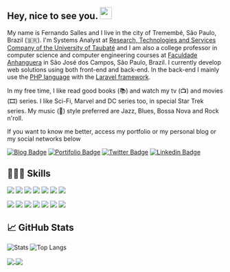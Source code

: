<h2> Hey, nice to see you. <img src="https://github.com/fsclaro/fsclaro/blob/master/wave.gif" width="28px"></h2>

My name is Fernando Salles and I live in the city of Tremembé, São Paulo, Brazil (🇧🇷). I'm Systems Analyst at [Research, Technologies and Services Company of the University of Taubaté](https://www.epts.com.br) and I am also a college professor in computer science and computer engineering courses at [Faculdade Anhanguera](https://www.anhanguera.com) in São José dos Campos, São Paulo, Brazil. I currently develop web solutions using both front-end and back-end. In the back-end I mainly use the [PHP language](https://www.php.net) with the [Laravel framework](https://www.laravel.com). 

In my free time, I like read good books (📚) and watch my tv (📺) and movies (🎞️) series. I like Sci-Fi, Marvel and DC series too, in special Star Trek series. My music (🎵) style preferred are Jazz, Blues, Bossa Nova and Rock n'roll.

If you want to know me better, access my portfolio or my personal blog or my social networks below

[![Blog Badge](https://img.shields.io/badge/Blog-Studio-blue)](https://studio.nandosalles.com.br)
[![Portifolio Badge](https://img.shields.io/badge/Portfolio-My%20Digital%20Home-green)](https://www.nandosalles.com.br)
[![Twitter Badge](https://img.shields.io/badge/-Twitter-1ca0f1?style=flat-square&labelColor=1ca0f1&logo=twitter&logoColor=white&link=https://twitter.com/fsclaro)](https://twitter.com/fsclaro)
[![Linkedin Badge](https://img.shields.io/badge/-LinkedIn-blue?style=flat-square&logo=Linkedin&logoColor=white&link=https://www.linkedin.com/in/nandosalles/)](https://www.linkedin.com/in/nandosalles/)


## 🧑🏻‍💻 Skills
<img src="https://img.shields.io/badge/javascript%20-%23323330.svg?&style=flat&logo=javascript&logoColor=%23F7DF1E"/> <img src="https://img.shields.io/badge/html5%20-%23E34F26.svg?&style=flat&logo=html5&logoColor=white"/> <img src="https://img.shields.io/badge/css3%20-%231572B6.svg?&style=flat&logo=css3&logoColor=white"/> <img src="https://img.shields.io/badge/php-%23777BB4.svg?&style=flat&logo=php&logoColor=white"/> <img src="https://img.shields.io/badge/markdown-%23000000.svg?&style=flat&logo=markdown&logoColor=white"/> <img src="https://img.shields.io/badge/shell_script%20-%23121011.svg?&style=flat&logo=gnu-bash&logoColor=white"/> <img src="https://img.shields.io/badge/vuejs%20-%2335495e.svg?&style=flat&logo=vue.js&logoColor=%234FC08D"/> 

<img src="https://img.shields.io/badge/bootstrap%20-%23563D7C.svg?&style=flat&logo=bootstrap&logoColor=white"/> <img src="https://img.shields.io/badge/laravel%20-%23FF2D20.svg?&style=flat&logo=laravel&logoColor=white"/> <img src="https://img.shields.io/badge/jquery%20-%230769AD.svg?&style=flat&logo=jquery&logoColor=white"/> <img src="https://img.shields.io/badge/git%20-%23F05033.svg?&style=flat&logo=git&logoColor=white"/> <img src="https://img.shields.io/badge/github%20-%23121011.svg?&style=flat&logo=github&logoColor=white"/> <img src="https://img.shields.io/badge/apache%20-%23D42029.svg?&style=flat&logo=apache&logoColor=white"/> <img src="https://img.shields.io/badge/mysql-%2300f.svg?&style=flat&logo=mysql&logoColor=white"/>

## :chart_with_upwards_trend: GitHub Stats
![Stats](https://github-readme-stats.vercel.app/api?username=fsclaro&show_icons=true&include_all_commits&count_private=true&theme=radical)
![Top Langs](https://github-readme-stats.vercel.app/api/top-langs/?username=fsclaro&layout=compact&theme=radical)


<a href="https://github.com/anuraghazra/github-readme-stats">
  <img align="center" src="https://github-readme-stats.vercel.app/api?username=fsclaro&show_icons=true&include_all_commits&count_private=true&theme=radical" />
</a>
<a href="https://github.com/anuraghazra/convoychat">
  <img align="center" src="https://github-readme-stats.vercel.app/api/top-langs/?username=fsclaro&layout=compact&theme=radical" />
</a>
